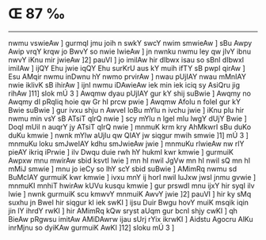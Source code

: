 # Œ 87 ‰
---
nwmu vswieAw ] gurmqI jmu joih n swkY swcY nwim smwieAw ] sBu Awpy
Awip vrqY krqw jo BwvY so nwie lwieAw ] jn nwnku nwmu ley qw jIvY ibnu
nwvY iKnu mir jwieAw ]2] pauVI ] jo imilAw hir dIbwx isau so sBnI
dIbwxI imilAw ] ijQY Ehu jwie iqQY Ehu surKrU aus kY muih ifTY sB pwpI
qirAw ] Esu AMqir nwmu inDwnu hY nwmo prvirAw ] nwau pUjIAY nwau
mMnIAY nwie iklivK sB ihirAw ] ijnI nwmu iDAwieAw iek min iek
iciq sy AsiQru jig rihAw ]11] slok mÚ 3 ] Awqmw dyau pUjIAY gur kY
shij suBwie ] Awqmy no Awqmy dI pRqIiq hoie qw Gr hI prcw pwie ]
Awqmw Afolu n foleI gur kY Bwie suBwie ] gur ivxu shju n AwveI loBu
mYlu n ivchu jwie ] iKnu plu hir nwmu min vsY sB ATsiT qIrQ nwie ]
scy mYlu n lgeI mlu lwgY dUjY Bwie ] DoqI mUil n auqrY jy ATsiT qIrQ
nwie ] mnmuK krm kry AhMkwrI sBu duKo duKu kmwie ] nwnk mYlw aUjlu qw
QIAY jw siqgur mwih smwie ]1] mÚ 3 ] mnmuKu loku smJweIAY kdhu
smJwieAw jwie ] mnmuKu rlwieAw nw rlY pieAY ikriq iPrwie ] ilv
Dwqu duie rwh hY hukmI kwr kmwie ] gurmuiK Awpxw mnu mwirAw sbid
ksvtI lwie ] mn hI nwil JgVw mn hI nwil sQ mn hI mMiJ smwie ]
mnu jo ieCy so lhY scY sbid suBwie ] AMimRq nwmu sd BuMcIAY gurmuiK kwr
kmwie ] ivxu mnY ij horI nwil luJxw jwsI jnmu gvwie ] mnmuKI mnhiT
hwirAw kUVu kusqu kmwie ] gur prswdI mnu ijxY hir syqI ilv lwie ]
nwnk gurmuiK scu kmwvY mnmuiK AwvY jwie ]2] pauVI ] hir ky sMq suxhu
jn BweI hir siqgur kI iek swKI ] ijsu Duir Bwgu hovY muiK msqik iqin
jin lY ihrdY rwKI ] hir AMimRq kQw sryst aUqm gur bcnI shjy cwKI ]
qh BieAw pRgwsu imitAw AMiDAwrw ijau sUrj rYix ikrwKI ] Aidstu
Agocru AlKu inrMjnu so dyiKAw gurmuiK AwKI ]12] sloku mÚ 3 ]
####
